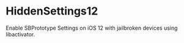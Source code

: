 # HiddenSettings12
Enable SBPrototype Settings on iOS 12 with jailbroken devices using libactivator.
